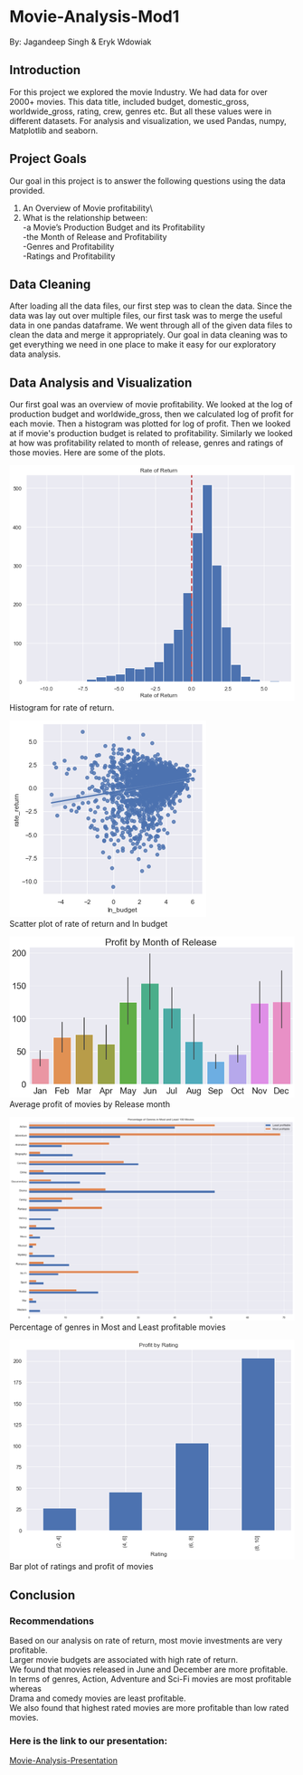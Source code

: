 # Movie-Analysis-Mod1
By: Jagandeep Singh & Eryk Wdowiak

## Introduction
For this project we explored the movie Industry. We had data for over 2000+
movies. This data title, included budget, domestic_gross, worldwide_gross, rating,
crew, genres etc. But all these values were in different datasets. For analysis
and visualization, we used Pandas, numpy, Matplotlib and seaborn.

## Project Goals
Our goal in this project is to answer the following questions using the data
provided.
1. An Overview of Movie profitability\
2. What is the relationship between:\
     -a Movie’s Production Budget and its Profitability\
     -the Month of Release and Profitability\
     -Genres and Profitability\
     -Ratings and Profitability

## Data Cleaning
After loading all the data files, our first step was to clean the data.
Since the data was lay out over multiple files, our first task was to merge the
useful data in one pandas dataframe. We went through all of the given data files
to clean the data and merge it appropriately. Our goal in data cleaning was to
get everything we need in one place to make it easy for our exploratory data
analysis.

## Data Analysis and Visualization
Our first goal was an overview of movie profitability. We looked at the log of
production budget and worldwide_gross, then we calculated log of profit for each
movie. Then a histogram was plotted for log of profit. Then we looked at if
movie's production budget is related to profitability. Similarly we looked at
how was profitability related to month of release, genres and ratings of those
movies. Here are some of the plots.

![](images/hist.png)\
Histogram for rate of return.

![](images/budget.png)\
Scatter plot of rate of return and ln budget

![](images/month.png)\
Average profit of movies by Release month

![](images/genres.png)\
Percentage of genres in Most and Least profitable movies

![](images/ratings2.png)\
Bar plot of ratings and profit of movies


## Conclusion
### Recommendations
Based on our analysis on rate of return, most movie investments are very profitable.\
Larger movie budgets are associated with high rate of return.\
We found that movies released in June and December are more profitable.\
In terms of genres, Action, Adventure and Sci-Fi movies are most profitable whereas\
Drama and comedy movies are least profitable.\
We also found that highest rated movies are more profitable than low rated movies.


### Here is the link to our presentation:
[Movie-Analysis-Presentation](https://docs.google.com/presentation/d/1GM80jBA_ng6gltuki6KBqi6Y7497tEwvciLKp3pmSAg/edit?usp=sharing)
